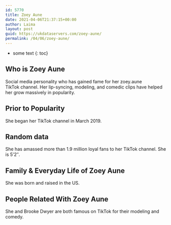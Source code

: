 ```yaml
---
id: 5770
title: Zoey Aune
date: 2021-04-06T21:37:15+00:00
author: Laima
layout: post
guid: https://ukdataservers.com/zoey-aune/
permalink: /04/06/zoey-aune/
---
```


* some text
{: toc}


## Who is Zoey Aune
                  
                  
                  
Social media personality who has gained fame for her zoey.aune<br /> TikTok channel. Her lip-syncing, modeling, and comedic clips have helped her grow massively in popularity.
                  
              
            
              
            
                
                
                
## Prior to Popularity
                  
                  
                  
She began her TikTok channel in March 2019.
                  
              
            
              
            
                
                
                
## Random data
                  
                  
                  
She has amassed more than 1.9 million loyal fans to her TikTok channel. She is 5&#8217;2&#8243;. 
                  
              
            
              
            
                
                
                
## Family & Everyday Life of Zoey Aune
                  
                  
                  
She was born and raised in the US.
                  
              
            
              
            
                
                
                
## People Related With Zoey Aune
                  
                  
                  
She and Brooke Dwyer are both famous on TikTok for their modeling and comedy.
                  
              
            
              
            
                
              
            
              
              
            
            
              
            
          
          
          
